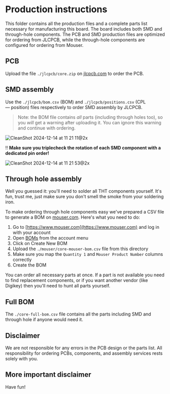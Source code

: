 # Production instructions

This folder contains all the production files and a complete parts list necessary for manufacturing this board. The board includes both SMD and through-hole components. The PCB and SMD production files are optimized for ordering from JLCPCB, while the through-hole components are configured for ordering from Mouser.

## PCB

Upload the file `./jlcpcb/core.zip` on [jlcpcb.com](https://www.jlcpcb.com) to order the PCB.

## SMD assembly

Use the `./jlcpcb/bom.csv` (BOM) and `./jlcpcb/positions.csv` (CPL — position) files respectively to order SMD assembly by JLCPCB.

> Note: the BOM file contains _all_ parts (including through holes too), so you _will_ get a warning after uploading it. You can ignore this warning and continue with ordering.

![CleanShot 2024-12-14 at 11 21 11@2x](https://github.com/user-attachments/assets/68c7c8e5-fbf6-4e3e-9f3f-8e7e793af92d)

‼️ **Make sure you triplecheck the rotation of each SMD component with a dedicated pin order!**

![CleanShot 2024-12-14 at 11 21 53@2x](https://github.com/user-attachments/assets/d599f383-cb44-4a01-b2ea-aea06f3712b0)

## Through hole assembly

Well you guessed it: you'll need to solder all THT components yourself. It's fun, trust me, just make sure you don't smell the smoke from your soldering iron.

To make ordering through hole components easy we've prepared a CSV file to generate a BOM on [mouser.com](https://www.mouser.com). Here's what you need to do:

1. Go to [https://www.mouser.com](https://www.mouser.com) and log in with your account
2. Open [BOMs](https://hu.mouser.com/OrderHistory/Boms) from the account menu
3. Click on Create New BOM
4. Upload the `./mouser/core-mouser-bom.csv` file from this directory
5. Make sure you map the `Quantity 1` and `Mouser Product Number` columns correctly
6. Create the BOM

You can order all necessary parts at once. If a part is not available you need to find replacement components, or if you want another vendor (like Digikey) then you'll need to hunt all parts yourself.

## Full BOM

The `./core-full-bom.csv` file contains all the parts including SMD and through hole if anyone would need it.

## Disclaimer

We are not responsible for any errors in the PCB design or the parts list. All responsibility for ordering PCBs, components, and assembly services rests solely with you.

## More important disclaimer

Have fun!
